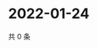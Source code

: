 # 2022-01-24

共 0 条

<!-- BEGIN WEIBO -->
<!-- 最后更新时间 Mon Jan 24 2022 07:00:50 GMT+0800 (China Standard Time) -->

<!-- END WEIBO -->
